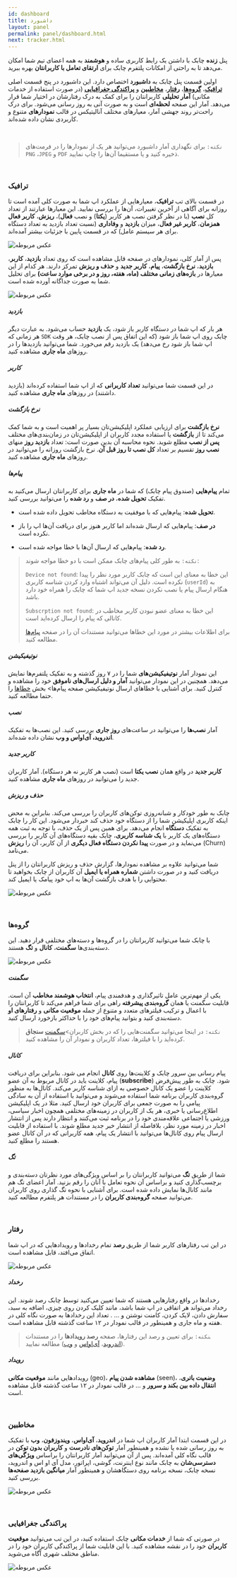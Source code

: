 ```yaml
---
id: dashboard
title: داشبورد
layout: panel
permalink: panel/dashboard.html
next: tracker.html
---
```


پنل **زنده** چابک با داشتن یک رابط کاربری ساده و **هوشمند** به همه اعضای تیم شما امکان می‌دهد تا به راحتی از امکانات پلتفرم چابک برای **ارتقای تعامل با کاربرانتان** بهره ببرید.

اولین قسمت پنل چابک به **داشبورد** اختصاص دارد. این داشبورد در پنج قسمت اصلی **[ترافیک](/panel/dashboard.html#ترافیک)**، **[گروه‌ها](/panel/dashboard.html#گروهها)**، **[رفتار](/panel/dashboard.html#رفتار)**، **[مخاطبین](/panel/dashboard.html#مخاطبین)** و **[پراکندگی جغرافیایی](/panel/dashboard.html#پراکندگی-جغرافیایی)** (در صورت استفاده از خدمات مکانی) **آمار تحلیلی** کاربرانتان را برای کمک به درک رفتارشان در اختیار شما قرار می‌دهد. آمار این صفحه **لحظه‌ای** است و به صورت آنی به‌ روز‌ رسانی می‌شود. برای درک راحت‌تر روند جهشی آمار، معیار‌های مختلف آنالیتیکس در قالب **نمودار‌های** متنوع و کاربردی نشان داده شده‌اند.

<Br>

> `نکته:` برای نگهداری آمار داشبورد می‌توانید هر یک از نمودار‌ها را در فرمت‌های `PNG` ،`JPEG` و `PDF` ذخیره کنید و یا مستقیما آن‌ها را چاپ نمایید. 

<Br>

### ترافیک

در قسمت بالای تب **ترافیک**، معیارهایی از عملکرد اپ شما به صورت کلی آمده است تا روزانه برای آگاهی از آخرین تغییرات، آن‌ها را بررسی نمایید. این معیارها عبارتند از تعداد کل **نصب** (با در نظر گرفتن نصب هر کاربر (**یکتا**) و نصب **فعال**)، **ریزش**، **کاربر فعال همزمان**، **کاربر غیر فعال**، میزان **بازدید** و **وفاداری** (نسبت تعداد بازدید به تعداد دستگاه برای هر سیستم عامل) که در قسمت پایین با جزئیات بیشتر آمده‌اند.

![عکس مربوطه](http://uupload.ir/files/wnaw_quick-stats.png)
<Br>

پس از آمار کلی، نمودارهای در صفحه قابل مشاهده است که روی تعداد **بازدید**، **کاربر**، **بازدید**، **نرخ بازگشت**، **پیام**، **کاربر جدید** و **حذف و ریزش**  تمرکز دارند. هر کدام از این معیارها در **بازه‌های زمانی مختلف (ماه، هفته، روز و در برخی موارد ساعت)** برای تحلیل شما به صورت جداگانه آورده شده است.

![عکس مربوطه](http://uupload.ir/files/6o6a_userstab.png)
<Br>

##### بازدید

هر بار که اپ شما در دستگاه کاربر باز شود، یک **بازدید** حساب می‌شود. به عبارت دیگر هر زمانی که `SDK` چابک روی اپ شما باز شود (که این اتفاق پس از نصب چابک، هر وقت اپ شما باز شود رخ می‌دهد) یک بازدید رقم می‌خورد. شما می‌توانید بازدید‌ها را در روزهای **ماه جاری** مشاهده کنید.

##### کاربر

در این قسمت شما می‌توانید **تعداد کاربرانی** که از اپ شما استفاده کرده‌اند (بازدید داشتند) در روز‌های **ماه جاری** مشاهده کنید. 

##### نرخ بازگشت

**نرخ بازگشت** برای ارزیابی عملکرد اپلیکیشن‌تان بسیار پر اهمیت است و به شما کمک می‌کند تا از **بازگشت** یا استفاده مجدد کاربران از اپلیکیشن‌تان در زمان‌بندی‌های مختلف **پس از نصب** مطلع شوید. نحوه محاسبه آن بدین صورت است: تعداد **بازدید روز** منهای **نصب روز** تقسیم بر تعداد **کل نصب تا روز قبل آن**. نرخ بازگشت روزانه را می‌توانید در روزهای **ماه جاری** مشاهده کنید.

##### پیام‌ها

تمام **پیام‌هایی** (صندوق پیام چابک) که شما در **ماه جاری** برای کاربرانتان ارسال می‌کنید به تفکیک **تحویل شده**،‌ **در صف** و **رد شده** را می‌توانید بررسی کنید. 

- **تحویل شده**: پیام‌هایی که با موفقیت به دستگاه مخاطب تحویل داده شده است. 

- **در صف**: پیام‌هایی که ارسال شده‌اند اما کاربر هنوز برای دریافت آن‌ها اپ را باز نکرده است. 

- **رد شده**: پیام‌هایی که ارسال آن‌ها با خطا مواجه شده است. 

>`نکته:` به طور کلی پیام‌های چابک ممکن است با دو خطا مواجه شوند:
>
>`Device not found`: این خطا به معنای این است که چابک کاربر مورد نظر را پیدا نکرده است. دلیل آن می‌تواند اشتباه وارد کردن شناسه کاربری (`userId`) به هنگام ارسال پیام یا نصب نکردن نسخه جدید اپ شما که چابک را همراه خود دارد باشد.
>
>`Subscrption not found`: این خطا به معنای عضو نبودن کاربر مخاطب در کانالی که پیام را ارسال کرده‌اید است.
>
>برای اطلاعات بیشتر در مورد این خطاها می‌توانید مستندات آن را در صفحه [پیام‌ها](https://doc.chabokpush.com/panel/inbox.html#%D8%AE%D8%B7%D8%A7%D9%87%D8%A7) مطالعه کنید.

##### نوتیفیکیشن

این نمودار آمار **نوتیفیکیشن‌های** شما را در ۷ روز گذشته و به تفکیک پلتفرم‌ها نمایش می‌دهد. همچنین در این نمودار می‌توانید **آمار و دلیل ارسال‌های ناموفق** خود را مشاهده و کنترل کنید. برای آشنایی با خطاهای ارسال نوتیفیکیشن صفحه پیام‌‌ها> بخش [خطا‌ها](/panel/inbox.html#جدول-خطاها) را حتما مطالعه کنید. 

##### نصب

آمار **نصب‌ها** را می‌توانید در ساعت‌های **روز جاری** بررسی کنید. این نصب‌ها به تفکیک **اندروید،‌ آی‌اواس و وب** نشان داده شده‌اند.

##### کاربر جدید

**کاربر جدید** در واقع همان **نصب یکتا** است (نصب هر کاربر نه هر دستگاه). آمار کاربران جدید را می‌توانید در روزهای **ماه جاری** مشاهده کنید.

##### حذف و ریزش

چابک به طور خودکار و شبانه‌روزی توکن‌های کاربران را بررسی می‌کند. بنابراین به محض اینکه کاربری اپلیکیشن شما را از دستگاه خود حذف کند خبردار می‌شود. این کار را چابک به تفکیک **دستگاه** انجام می‌دهد. برای همین پس از یک حذف،‌ با توجه به ثبت همه دستگاه‌های یک کاربر با **یک شناسه‌ کاربری**، چابک بقیه دستگاه‌های آن کاربر را بررسی می‌نماید و در صورت **پیدا نکردن دستگاه فعال دیگری** از آن کاربر، آن را **ریزش** (Churn) می‌نامد. 

شما می‌توانید علاوه بر مشاهده نمودارها، گزارش حذف و ریزش کاربرانتان را از پنل دریافت کنید و در صورت داشتن **شماره همراه یا ایمیل** آن کاربران از چابک بخواهید تا محتوایی را با هدف بازگشت آن‌ها به اپ خود پیامک یا ایمیل کند.

![عکس مربوطه](http://uupload.ir/files/nvgv_churnreport.png)

<Br>

### گروه‌ها

با چابک شما می‌توانید کاربرانتان را در گروه‌ها و دسته‌های مختلفی قرار دهید. این دسته‌بندی‌ها **سگمنت**، **کانال** و **تگ** هستند. 

![عکس مربوطه](http://uupload.ir/files/s7l_group.png)
<Br>

##### سگمنت

یکی از مهم‌ترین عامل تاثیرگذاری و هدفمندی پیام، **انتخاب هوشمند مخاطب** آن است. قابلیت سگمنت یا همان **گروه‌بندی پیشرفته** راهی برای شما فراهم می‌کند تا کاربرانتان را با اعمال و ترکیب فیلترهای متعدد و متنوع از جمله **موقعیت مکانی** و **رفتارهای او** دسته‌بندی کنید و بتوانید پیام‌های خود را با حداکثر بازخورد ارسال کنید.

>`نکته:` در اینجا می‌توانید سگمنت‌هایی را که در بخش کاربران>[سگمنت](/panel/users.html#سگمنت) **سنجاق** کرده‌اید را با فیلترها، تعداد کاربران و نمودار آن را مشاهده کنید.

##### کانال

پیام رسانی بین سرور چابک و کلاینت‌ها روی **کانال‌** انجام می شود. بنابراین برای دریافت پیام، کلاینت باید در کانال مربوط به آن عضو (**subscribe**) شود. چابک به طور پیش‌فرض کلاینت را عضو یک کانال خصوصی به ازای شناسه کاربر می‌کند. کانال‌ها به منظور گروه‌بندی کاربران برنامه شما استفاده می‌شوند و می‌توانید با استفاده از آن به سادگی پیامی را به صورت جمعی برای کاربران خود ارسال کنید. مثلا در یک اپلیکیشن اطلاع‌رسانی یا خبری، هر یک از کاربران در زمینه‌های مختلفی همچون اخبار سیاسی، ورزشی یا اجتماعی علاقه‌مندی خود را در برنامه ثبت می‌کنند و انتظار دارند پس از انتشار اخبار در زمینه مورد نظر، بلافاصله از انتشار خبر جدید مطلع شوند. با استفاده از قابلیت ارسال پیام روی کانال‌ها می‌توانید با انتشار یک پیام، همه کاربرانی که در آن کانال عضو هستند را مطلع کنید.

##### تگ

شما از طریق **تگ** می‌توانید کاربرانتان را بر اساس ویژگی‌های مورد نظرتان دسته‌بندی و برچسب‌گذاری کنید و براساس آن نحوه تعامل با آنان را رقم بزنید. آمار اعضای تگ‌ هم مانند کانال‌ها نمایش داده شده است. برای آشنایی با نحوه تگ گذاری روی کاربران می‌توانید صفحه **گروه‌بندی کاربران** را در مستندات هر پلتفرم مطالعه کنید.

<Br>

### رفتار

در این تب رفتارهای کاربر شما از طریق **رصد** تمام رخدادها و رویدادهایی که در اپ شما اتفاق می‌افتد، قابل مشاهده است.

![عکس مربوطه](http://uupload.ir/files/ckco_event-tracking.png)
<Br>

##### رخداد

رخدادها در واقع رفتارهایی هستند که شما تعیین می‌کنید توسط چابک رصد شوند. این رخداد می‌تواند هر اتفاقی در اپ شما باشد، مانند کلیک کردن روی چیزی، اضافه به سبد، سفارش دادن، لایک کردن،‌ کامنت نوشتن و ... . تعداد این رخداد‌ها به صورت نگاه کلی در هفته و ماه جاری و همینطور در قالب نمودار در ۱۲ ساعت گذشته قابل مشاهده است.

> ‍‍‍`نکته:` برای تعیین و رصد این رفتارها، صفحه **رصد رویدادها** را در مستندات ([اندروید](https://doc.chabokpush.com/android/event-tracking.html)، [آی‌اواس](https://doc.chabokpush.com/ios/event-tracking.html) و [وب](https://doc.chabokpush.com/javascript/event-tracking.html))  مطالعه نمایید.


##### رویداد

رویداد‌هایی مانند **موقعیت مکانی** (geo)، **مشاهده شدن پیام** (seen)، **وضعیت باتری**، **انتقال داده بین بکند و سرور** و ... در قالب نمودار در ۱۲ ساعت گذشته قابل مشاهده است.

<Br>

### مخاطبین

در این قسمت ابتدا آمار کاربران اپ شما در **اندروید**، **آی‌اواس**، **ویندوزفون**، **وب** با تفکیک به روز رسانی شده یا نشده و همینطور آمار **توکن‌های نادرست** و **کاربران بدون توکن** در قالب نگاه کلی آمده‌اند. پس از آن می‌توانید آمار کاربرانتان را براساس **ویژگی‌های دسترسی‌شان** به چابک مانند نوع اینترنت، گوشی، اپراتور، مدل آی او اس و اندروید، نسخه چابک، نسخه برنامه روی دستگاهشان و همینطور آمار **میانگین بازدید صفحه‌ها** بررسی کنید.  

![عکس مربوطه](http://uupload.ir/files/yze4_audience.png)

<Br>

### پراکندگی جغرافیایی   

در صورتی که شما از **خدمات مکانی** چابک استفاده کنید، در این تب می‌توانید **موقعیت کاربران** خود را در نقشه مشاهده کنید. با این قابلیت شما از پراکندگی کاربران خود را در مناطق مختلف شهری آگاه می‌شوید.

![عکس مربوطه](http://uupload.ir/files/k12r_h9ov_location-distribution.png)
